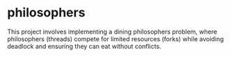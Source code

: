 # philosophers
This project involves implementing a dining philosophers problem, where philosophers (threads) compete for limited resources (forks) while avoiding deadlock and ensuring they can eat without conflicts.
